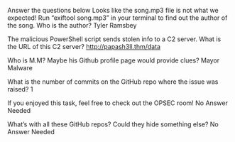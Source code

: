 Answer the questions below
Looks like the song.mp3 file is not what we expected! Run “exiftool song.mp3” in your terminal to find out the author of the song. Who is the author?
Tyler Ramsbey

The malicious PowerShell script sends stolen info to a C2 server. What is the URL of this C2 server?
http://papash3ll.thm/data

Who is M.M? Maybe his Github profile page would provide clues?
Mayor Malware

What is the number of commits on the GitHub repo where the issue was raised?
1

If you enjoyed this task, feel free to check out the OPSEC room!
No Answer Needed

What’s with all these GitHub repos? Could they hide something else?
No Answer Needed


